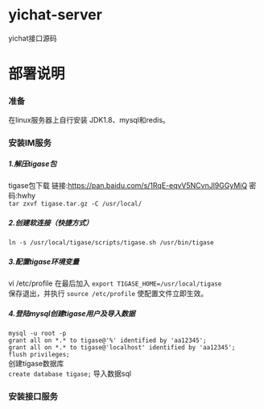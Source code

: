 # yichat-server
yichat接口源码

# 部署说明
### 准备

在linux服务器上自行安装 JDK1.8、mysql和redis。

### 安装IM服务
 ##### 1.解压tigase包
  tigase包下载 
  链接:https://pan.baidu.com/s/1RqE-eqvV5NCvnJl9GGyMiQ  密码:hwhy <br/>
 `tar zxvf tigase.tar.gz -C /usr/local/`
 ##### 2.创建软连接（快捷方式）
 `ln -s /usr/local/tigase/scripts/tigase.sh /usr/bin/tigase`
 ##### 3.配置tigase环境变量
 vi /etc/profile 在最后加入
 `export TIGASE_HOME=/usr/local/tigase`<br/>
 保存退出，并执行 `source /etc/profile` 使配置文件立即生效。
 ##### 4.登陆mysql创建tigase用户及导入数据
 `mysql -u root -p`<br/>
 `grant all on *.* to tigase@'%' identified by 'aa12345';`<br/>
 `grant all on *.* to tigase@'localhost' identified by 'aa12345';`<br/>
 `flush privileges;`<br/>
 创建tigase数据库 <br/>
 `create database tigase;`
  导入数据sql
 
### 安装接口服务